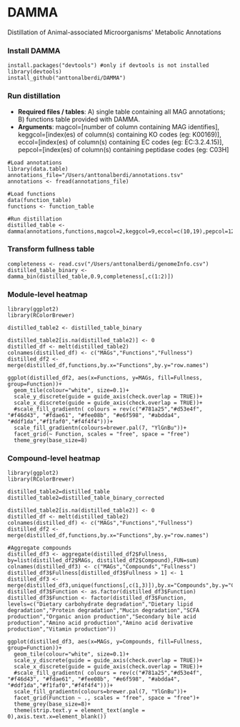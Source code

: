 # DAMMA
Distillation of Animal-associated Microorganisms' Metabolic Annotations

### Install DAMMA
```
install.packages("devtools") #only if devtools is not installed
library(devtools)
install_github("anttonalberdi/DAMMA")
```

### Run distillation
- **Required files / tables**: A) single table containing all MAG annotations; B) functions table provided with DAMMA.
- **Arguments**: magcol=[number of column containing MAG identifies], keggcol=[index(es) of column(s) containing KO codes (eg: K00169)], eccol=[index(es) of column(s) containing EC codes (eg: EC:3.2.4.15)], pepcol=[index(es) of column(s) containing peptidase codes (eg: C03H]

```
#Load annotations
library(data.table)
annotations_file="/Users/anttonalberdi/annotations.tsv"
annotations <- fread(annotations_file)

#Load functions
data(function_table)
functions <- function_table

#Run distillation
distilled_table <- damma(annotations,functions,magcol=2,keggcol=9,eccol=c(10,19),pepcol=12)
```

### Transform fullness table
```
completeness <- read.csv("/Users/anttonalberdi/genomeInfo.csv")
distilled_table_binary <- damma_bin(distilled_table,0.9,completeness[,c(1:2)])
```

### Module-level heatmap
```
library(ggplot2)
library(RColorBrewer)

distilled_table2 <- distilled_table_binary

distilled_table2[is.na(distilled_table2)] <- 0
distilled_df <- melt(distilled_table2)
colnames(distilled_df) <- c("MAGs","Functions","Fullness")
distilled_df2 <- merge(distilled_df,functions,by.x="Functions",by.y="row.names")

ggplot(distilled_df2, aes(x=Functions, y=MAGs, fill=Fullness, group=Function))+
  geom_tile(colour="white", size=0.1)+
  scale_y_discrete(guide = guide_axis(check.overlap = TRUE))+
  scale_x_discrete(guide = guide_axis(check.overlap = TRUE))+
  #scale_fill_gradientn( colours = rev(c("#781a25","#d53e4f", "#f46d43", "#fdae61", "#fee08b", "#e6f598", "#abdda4", "#ddf1da","#f1faf0","#f4f4f4")))+
  scale_fill_gradientn(colours=brewer.pal(7, "YlGnBu"))+
  facet_grid(~ Function, scales = "free", space = "free")
  theme_grey(base_size=8)
```

### Compound-level heatmap
```
library(ggplot2)
library(RColorBrewer)

distilled_table2=distilled_table
distilled_table2=distilled_table_binary_corrected

distilled_table2[is.na(distilled_table2)] <- 0
distilled_df <- melt(distilled_table2)
colnames(distilled_df) <- c("MAGs","Functions","Fullness")
distilled_df2 <- merge(distilled_df,functions,by.x="Functions",by.y="row.names")

#Aggregate compounds
distilled_df3 <- aggregate(distilled_df2$Fullness, by=list(distilled_df2$MAGs, distilled_df2$Compound),FUN=sum)
colnames(distilled_df3) <- c("MAGs","Compounds","Fullness")
distilled_df3$Fullness[distilled_df3$Fullness > 1] <- 1
distilled_df3 <- merge(distilled_df3,unique(functions[,c(1,3)]),by.x="Compounds",by.y="Compound")
distilled_df3$Function <- as.factor(distilled_df3$Function)
distilled_df3$Function <- factor(distilled_df3$Function, levels=c("Dietary carbohydrate degradation","Dietary lipid degradation","Protein degradation","Mucin degradation","SCFA production","Organic anion production","Secondary bile acid production","Amino acid production","Amino acid derivative production","Vitamin production"))

ggplot(distilled_df3, aes(x=MAGs, y=Compounds, fill=Fullness, group=Function))+
  geom_tile(colour="white", size=0.1)+
  scale_y_discrete(guide = guide_axis(check.overlap = TRUE))+
  scale_x_discrete(guide = guide_axis(check.overlap = TRUE))+
  #scale_fill_gradientn( colours = rev(c("#781a25","#d53e4f", "#f46d43", "#fdae61", "#fee08b", "#e6f598", "#abdda4", "#ddf1da","#f1faf0","#f4f4f4")))+
  scale_fill_gradientn(colours=brewer.pal(7, "YlGnBu"))+
  facet_grid(Function ~ ., scales = "free", space = "free")+
  theme_grey(base_size=8)+
  theme(strip.text.y = element_text(angle = 0),axis.text.x=element_blank())

```
